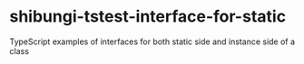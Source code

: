 # shibungi-tstest-interface-for-static
TypeScript examples of interfaces for both static side and instance side of a class
